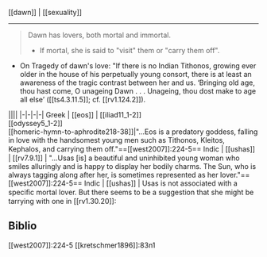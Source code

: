 [[dawn]] | [[sexuality]]
***

> Dawn has lovers, both mortal and immortal. 
> - If mortal, she is said to "visit" them or "carry them off".


- On Tragedy of dawn's love: "If there is no Indian Tithonos, growing ever older in the house of his perpetually young consort, there is at least an awareness of the tragic contrast between her and us. ‘Bringing old age, thou hast come, O unageing Dawn . . . Unageing, thou dost make to age all else’ ([[ts4.3.11.5]]; cf. [[rv1.124.2]]).

||||
|-|-|-|-|
Greek | [[eos]] | [[iliad11_1-2]]<br>[[odyssey5_1-2]]<br>[[homeric-hymn-to-aphrodite218-38]]|"...Eos is a predatory goddess, falling in love with the handsomest young men such as Tithonos, Kleitos, Kephalos, and carrying them oﬀ."==[[west2007]]:224-5==
Indic | [[ushas]] | [[rv7.9.1]] | "...Usas [is] a beautiful and uninhibited young woman who smiles alluringly and is happy to display her bodily charms. The Sun, who is always tagging along after her, is sometimes represented as her lover."==[[west2007]]:224-5==
Indic | [[ushas]] | Usas is not associated with a speciﬁc mortal lover. But there seems to be a suggestion that she might be tarrying with one in [[rv1.30.20]]:


## Biblio
[[west2007]]:224-5
[[kretschmer1896]]:83n1